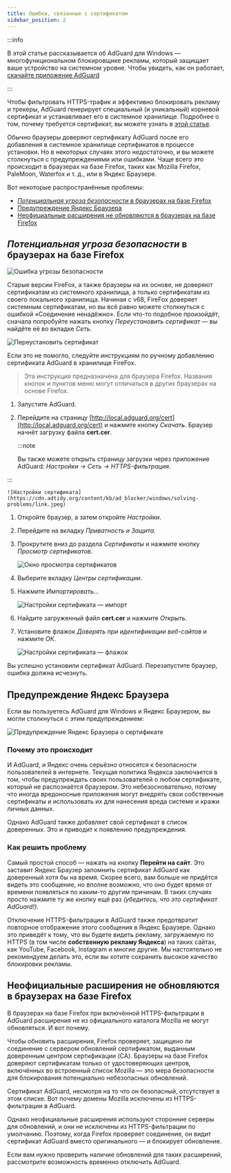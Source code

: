 ```yaml
---
title: Ошибки, связанные с сертификатом
sidebar_position: 2
---
```


:::info

В этой статье рассказывается об AdGuard для Windows — многофункциональном блокировщике рекламы, который защищает ваше устройство на системном уровне. Чтобы увидеть, как он работает, [скачайте приложение AdGuard](https://agrd.io/download-kb-adblock)

:::

Чтобы фильтровать HTTPS-трафик и эффективно блокировать рекламу и трекеры, AdGuard генерирует специальный (и уникальный) корневой сертификат и устанавливает его в системное хранилище. Подробнее о том, почему требуется сертификат, вы можете узнать в [этой статье](/general/https-filtering/what-is-https-filtering).

Обычно браузеры доверяют сертификату AdGuard после его добавления в системное хранилище сертификатов в процессе установки. Но в некоторых случаях этого недостаточно, и вы можете столкнуться с предупреждениями или ошибками. Чаще всего это происходит в браузерах на базе Firefox, таких как Mozilla Firefox, PaleMoon, Waterfox и т. д., или в Яндекс Браузере.

Вот некоторые распространённые проблемы:

- [*Потенциальная угроза безопасности* в браузерах на базе Firefox](#potential-security-risk-error-in-firefox-based-browsers)
- [Предупреждение Яндекс Браузера](#yandexbrowser-certificate-warning)
- [Неофициальные расширения не обновляются в браузерах на базе Firefox](#non-official-add-ons-dont-update-in-firefox-based-browsers)

## *Потенциальная угроза безопасности* в браузерах на базе Firefox

![Ошибка угрозы безопасности](https://cdn.adtidy.org/public/Adguard/kb/en/certificate/cert_error_en.png)

Старые версии FireFox, а также браузеры на их основе, не доверяют сертификатам из системного хранилища, а только сертификатам из своего локального хранилища. Начиная с v68, FireFox доверяет системным сертификатам, но вы всё равно можете столкнуться с ошибкой «Соединение ненадёжно». Если что-то подобное произойдёт, сначала попробуйте нажать кнопку *Переустановить сертификат* — вы найдёте её во вкладке *Сеть*.

![Переустановить сертификат](https://cdn.adtidy.org/content/kb/ad_blocker/windows/solving-problems/reinstall.jpg)

Если это не помогло, следуйте инструкциям по ручному добавлению сертификата AdGuard в хранилище FireFox.

> Эта инструкция предназначена для браузера Firefox. Названия кнопок и пунктов меню могут отличаться в других браузерах на основе Firefox.

1. Запустите AdGuard.

1. Перейдите на страницу [http://local.adguard.org/cert](http://local.adguard.org/cert) и нажмите кнопку *Скачать*. Браузер начнёт загрузку файла **cert.cer**.

    :::note

    Вы также можете открыть страницу загрузки через приложение AdGuard: *Настройки → Сеть → HTTPS-фильтрация*.


:::

    ![Настройки сертификата](https://cdn.adtidy.org/content/kb/ad_blocker/windows/solving-problems/link.jpeg)

1. Откройте браузер, а затем откройте *Настройки*.

1. Перейдите на вкладку *Приватность и Защита*.

1. Прокрутите вниз до раздела *Сертификаты* и нажмите кнопку *Просмотр сертификатов*.

    ![Окно просмотра сертификатов](https://cdn.adtidy.org/content/kb/ad_blocker/windows/solving-problems/import1.jpeg)

1. Выберите вкладку *Центры сертификации*.

1. Нажмите *Импортировать...*

    ![Настройки сертификата — импорт](https://cdn.adtidy.org/content/kb/ad_blocker/windows/solving-problems/import2.jpeg)

1. Найдите загруженный файл **cert.cer** и нажмите *Открыть*.

1. Установите флажок *Доверять при идентификации веб-сайтов* и нажмите *ОК*.

    ![Настройки сертификата — флажок](https://cdn.adtidy.org/content/kb/ad_blocker/windows/solving-problems/cert_checkbox.jpg)

Вы успешно установили сертификат AdGuard. Перезапустите браузер, ошибка должна исчезнуть.

## Предупреждение Яндекс Браузера

Если вы пользуетесь AdGuard для Windows и Яндекс Браузером, вы могли столкнуться с этим предупреждением:

![Предупреждение Яндекс Браузера о сертификате](https://cdn.adtidy.org/content/kb/ad_blocker/windows/solving-problems/yandex-cert.png)

### Почему это происходит

И AdGuard, и Яндекс очень серьёзно относятся к безопасности пользователей в интернете. Текущая политика Яндекса заключается в том, чтобы предупреждать своих пользователей о любом сертификате, который не распознаётся браузером. Это небезосновательно, потому что иногда вредоносные приложения могут внедрять свои собственные сертификаты и использовать их для нанесения вреда системе и кражи личных данных.

Однако AdGuard также добавляет свой сертификат в список доверенных. Это и приводит к появлению предупреждения.

### Как решить проблему

Самый простой способ — нажать на кнопку **Перейти на сайт**. Это заставит Яндекс Браузер запомнить сертификат AdGuard как доверенный хотя бы на время. Скорее всего, вам больше не придётся видеть это сообщение, но вполне возможно, что оно будет время от времени появляться по каким-то другим причинам. В таких случаях просто нажмите ту же кнопку ещё раз *(убедитесь, что это сертификат AdGuard!)*.

Отключение HTTPS-фильтрации в AdGuard также предотвратит повторное отображение этого сообщения в Яндекс Браузере. Однако это приведёт к тому, что вы будете видеть рекламу, загружаемую по HTTPS (в том числе **собственную рекламу Яндекса**) на таких сайтах, как YouTube, Facebook, Instagram и многие другие. Мы настоятельно не рекомендуем делать это, если вы хотите сохранить высокое качество блокировки рекламы.

## Неофициальные расширения не обновляются в браузерах на базе Firefox

В браузерах на базе Firefox при включённой HTTPS-фильтрации в AdGuard расширения не из официального каталога Mozilla не могут обновляться. И вот почему.

Чтобы обновить расширения, Firefox проверяет, защищено ли соединение с сервером обновлений сертификатом, выданным доверенным центром сертификации (CA). Браузеры на базе Firefox доверяют сертификатам только от удостоверяющих центров, включённых во встроенный список Mozilla — это мера безопасности для блокирования потенциально небезопасных обновлений.

Сертификат AdGuard, несмотря на то что он безопасный, отсутствует в этом списке. Вот почему домены Mozilla исключены из HTTPS-фильтрации в AdGuard.

Однако неофициальные расширения используют сторонние серверы для обновлений, и они не исключены из HTTPS-фильтрации по умолчанию. Поэтому, когда Firefox проверяет соединение, он видит сертификат AdGuard вместо оригинального — и блокирует обновление.

Если вам нужно проверить наличие обновлений для таких расширений, рассмотрите возможность временно отключить AdGuard.
